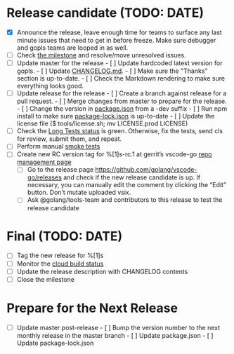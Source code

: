 # Release candidate (TODO: DATE)
- [x] Announce the release, leave enough time for teams to surface any last minute issues that need to get in before freeze. Make sure debugger and gopls teams are looped in as well.
- [ ] Check [the milestone](https://github.com/golang/vscode-go/issues?q=milestone%%3A%[1]s) and resolve/move unresolved issues.
- [ ] Update master for the release
		- [ ] Update hardcoded latest version for gopls.
		- [ ] Update [CHANGELOG.md](https://github.com/golang/vscode-go/blob/master/extension/CHANGELOG.md).
		- [ ] Make sure the "Thanks" section is up-to-date.
		- [ ] Check the Markdown rendering to make sure everything looks good.
- [ ] Update release for the release
		- [ ] Create a branch against release for a pull request.
		- [ ] Merge changes from master to prepare for the release.
		- [ ] Change the version in [package.json](https://github.com/golang/vscode-go/blob/master/extension/package.json) from a -dev suffix
		- [ ] Run npm install to make sure [package-lock.json](https://github.com/golang/vscode-go/blob/master/extension/package.json) is up-to-date
		- [ ] Update the license file ($ tools/license.sh; mv LICENSE.prod LICENSE)
- [ ] Check the [Long Tests status](https://github.com/golang/vscode-go/actions?query=workflow%%3A%%22Long+Tests%%22)  is green. Otherwise, fix the tests, send cls for review, submit them, and repeat.
- [ ] Perform manual [smoke tests](https://github.com/golang/vscode-go/blob/master/docs/smoke-test.md)
- [ ] Create new RC version tag for %[1]s-rc.1 at gerrit’s vscode-go [repo management page](https://go-review.googlesource.com/admin/repos/vscode-go,tags)
	- [ ] Go to the release page https://github.com/golang/vscode-go/releases and check if the new release candidate is up. If necessary, you can manually edit the comment by clicking the “Edit” button. Don’t mutate uploaded vsix.
	- [ ] Ask @golang/tools-team and contributors to this release to test the release candidate

# Final (TODO: DATE)
-   [ ] Tag the new release for %[1]s
-   [ ] Monitor the [cloud build status](https://pantheon.corp.google.com/cloud-build/dashboard?project=go-vscode-go)
-   [ ] Update the release description with CHANGELOG contents
-   [ ] Close the milestone

# Prepare for the Next Release
-   [ ] Update master post-release
		-   [ ] Bump the version number to the next monthly release in the master branch
				-   [ ] Update package.json
				-   [ ] Update package-lock.json
